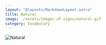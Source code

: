 ```yaml
---
layout: "@layouts/MarkdownLayout.astro"
title: Natural
image: ./assets/images-of-signs/natural.gif
category: Vocabulary
---
```


![Natural](@signs/natural.gif)
